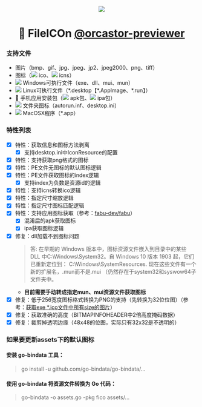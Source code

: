 <p align="center">
  <a href="https://orcastor.github.io/doc/">
    <img src="https://orcastor.github.io/doc/logo.svg">
  </a>
</p>

<h1 align="center"><strong>🔬 FileICOn</strong> <a href="https://github.com/orcastor/addon-previewer">@orcastor-previewer</a></h1>

### 支持文件

- 图片（bmp、gif、jpg、jpeg、jp2、jpeg2000、png、tiff）
- 图标（![](https://raw.githubusercontent.com/drag-and-publish/operating-system-logos/master/src/16x16/WIN.png) ico、![](https://raw.githubusercontent.com/drag-and-publish/operating-system-logos/master/src/16x16/MAC.png) icns）
- ![](https://raw.githubusercontent.com/drag-and-publish/operating-system-logos/master/src/16x16/WIN.png) Windows可执行文件（exe、dll、mui、mun）
- ![](https://raw.githubusercontent.com/drag-and-publish/operating-system-logos/master/src/16x16/LIN.png) Linux可执行文件（\*.desktop【\*.AppImage、\*.run】）
- 📱 手机应用安装包（![](https://raw.githubusercontent.com/drag-and-publish/operating-system-logos/master/src/16x16/AND.png) apk包、![](https://raw.githubusercontent.com/drag-and-publish/operating-system-logos/master/src/16x16/IOS.png) ipa包）
- ![](https://raw.githubusercontent.com/drag-and-publish/operating-system-logos/master/src/16x16/WIN.png) 文件夹图标（autorun.inf、desktop.ini）
- ![](https://raw.githubusercontent.com/drag-and-publish/operating-system-logos/master/src/16x16/MAC.png) MacOSX程序（\*.app）

### 特性列表

- [x] 特性：获取信息和图标方法剥离
  - [x] 支持desktop.ini中IconResource的配置
- [x] 特性：支持获取png格式的图标
- [x] 特性：PE文件无图标的默认图标逻辑
- [x] 特性：PE文件获取图标的index逻辑
  - [x] 支持index为负数是资源id的逻辑
- [x] 特性：支持icns转换ico逻辑
- [x] 特性：指定尺寸缩放逻辑
- [x] 特性：指定尺寸图标匹配逻辑
- [x] 特性：支持应用图标获取（参考：[fabu-dev/fabu](https://github.com/fabu-dev/fabu/blob/46befc46011d9cb9683ea467a9db126ba591004b/api/pkg/parser/parser.go#L88)）
  - [x] 混淆后的apk获取图标
  - [x] ipa获取图标逻辑
- [x] 修复：dll加载不到图标问题
  > 答: 在早期的 Windows 版本中，图标资源文件嵌入到目录中的某些 DLL 中C:\Windows\System32。自 Windows 10 版本 1903 起，它们已重新定位到： C:\Windows\SystemResources. 现在这些文件有一个新的扩展名，.mun而不是.mui （仍然存在于system32和syswow64子文件夹中。
  - **目前需要手动转成指定mun、mui资源文件获取图标**
- [x] 修复：低于256宽度图标格式转换为PNG的支持（先转换为32位位图）（参考：[获取exe *.ico文件中所有size的图片](https://stackoverflow.com/questions/16330403/get-hbitmaps-for-all-sizes-and-depths-of-a-file-type-icon-c)）
- [x] 修复：获取准确的高度（BITMAPINFOHEADER中2倍高度掩码数据）
- [x] 修复：裁剪掉透明边缘（48x48的位图，实际只有32x32是不透明的）

### 如果要更新assets下的默认图标

#### 安装 go-bindata 工具：
> go install -u github.com/go-bindata/go-bindata/...

#### 使用 go-bindata 将资源文件转换为 Go 代码：
> go-bindata -o assets.go -pkg fico assets/...